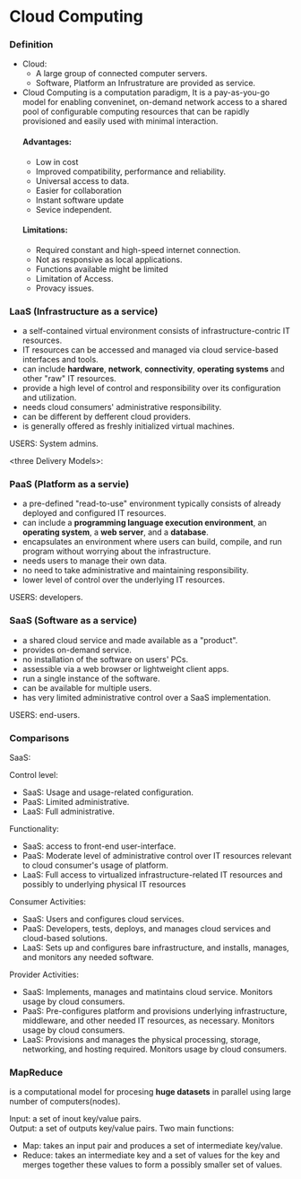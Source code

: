 Cloud Computing
===

### Definition
* Cloud:  
  * A large group of connected computer servers.
  * Software, Platform an Infrustrature are provided as service.
* Cloud Computing is a computation paradigm, It is a pay-as-you-go model for enabling conveninet, on-demand network access to a shared pool of configurable computing resources that can be rapidly provisioned and easily used with minimal interaction.
    #### Advantages: 
    * Low in cost
    * Improved compatibility, performance and reliability.
    * Universal access to data.
    * Easier for collaboration
    * Instant software update
    * Sevice independent.
    #### Limitations:
    * Required constant and high-speed internet connection.
    * Not as responsive as local applications.
    * Functions available might be limited
    * Limitation of Access.
    * Provacy issues.


### LaaS (Infrastructure as a service)

* a self-contained virtual environment consists of infrastructure-contric IT resources.
* IT resources can be accessed and managed via cloud service-based interfaces and tools.
* can include __hardware__, __network__, __connectivity__, __operating systems__ and other "raw" IT resources.
* provide a high level of control and responsibility over its configuration and utilization.
* needs cloud consumers' administrative responsibility.
* can be different by defferent cloud providers.
* is generally offered as freshly initialized virtual machines.
  
USERS: System admins.

\<three Delivery Models>:
### PaaS (Platform as a servie)

* a pre-defined "read-to-use" environment typically consists of already deployed and configured IT resources.
* can include a __programming language execution environment__, an __operating system__, a __web server__, and a __database__.
* encapsulates an environment where users can build, compile, and run program without worrying about the infrastructure.
* needs users to manage their own data.
* no need to take administrative and maintaining responsibility.
* lower level of control over the underlying IT resources.
  
USERS: developers.

### SaaS (Software as a service)

* a shared cloud service and made available as a "product".
* provides on-demand service.
* no installation of the software on users' PCs.
* assessible via a web browser or lightweight client apps.
* run a single instance of the software.
* can be available for multiple users.
* has very limited administrative control over a SaaS implementation.

USERS: end-users.

### Comparisons

SaaS: 
    
Control level:
* SaaS:  Usage and usage-related configuration.
* PaaS: Limited administrative.
* LaaS: Full administrative.

Functionality: 
* SaaS: access to front-end user-interface.
* PaaS: Moderate level of administrative control over IT resources relevant to cloud consumer's usage of platform.
* LaaS: Full access to virtualized infrastructure-related IT resources and possibly to underlying physical IT resources

Consumer Activities:
* SaaS: Users and configures cloud services.
* PaaS: Developers, tests, deploys, and manages cloud services and cloud-based solutions.
* LaaS: Sets up and configures bare infrastructure, and installs, manages, and monitors any needed software.
  
Provider Activities:

* SaaS: Implements, manages and matintains cloud service. Monitors usage by cloud consumers.
* PaaS: Pre-configures platform and provisions underlying infrastructure, middleware, and other needed IT resources, as necessary. Monitors usage by cloud consumers.
* LaaS: Provisions and manages the physical processing, storage, networking, and hosting required. Monitors usage by cloud consumers.
  
### MapReduce

is a computational model for procesing __huge datasets__ in parallel using large number of computers(nodes).

Input: a set of inout key/value pairs.   
Output: a set of outputs key/value pairs.
Two main functions:   
* Map: takes an input pair and produces a set of intermediate key/value.
* Reduce: takes an intermediate key and a set of values for the key and merges together these values to form a possibly smaller set of values.